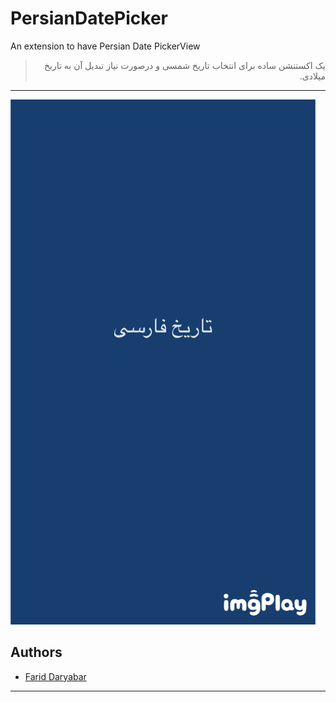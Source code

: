 # PersianDatePicker
An extension to have Persian Date PickerView
> <div dir="rtl">یک اکستنشن ساده برای انتخاب تاریخ شمسی و درصورت نیاز تبدیل آن به تاریخ میلادی.</div>
-----

![](Demo.GIF)



## Authors
- [Farid Daryabar](https://www.linkedin.com/in/fariddaryabar)

-----


